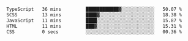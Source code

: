 <!--START_SECTION:waka-->

```txt
TypeScript   36 mins         ████████████▓░░░░░░░░░░░░   50.07 %
SCSS         13 mins         ████▓░░░░░░░░░░░░░░░░░░░░   18.38 %
JavaScript   11 mins         ████░░░░░░░░░░░░░░░░░░░░░   15.87 %
HTML         11 mins         ███▓░░░░░░░░░░░░░░░░░░░░░   15.31 %
CSS          0 secs          ░░░░░░░░░░░░░░░░░░░░░░░░░   00.36 %
```

<!--END_SECTION:waka-->


<!--
**Leorio21/Leorio21** is a ✨ _special_ ✨ repository because its `README.md` (this file) appears on your GitHub profile.

Here are some ideas to get you started:

- 🔭 I’m currently working on ...
- 🌱 I’m currently learning ...
- 👯 I’m looking to collaborate on ...
- 🤔 I’m looking for help with ...
- 💬 Ask me about ...
- 📫 How to reach me: ...
- 😄 Pronouns: ...
- ⚡ Fun fact: ...
-->
